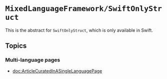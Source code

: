 # ``MixedLanguageFramework/SwiftOnlyStruct``

This is the abstract for `SwiftOnlyStruct`, which is only available in Swift.

## Topics

### Multi-language pages

- <doc:ArticleCuratedInASingleLanguagePage>

<!-- Copyright (c) 2022 Apple Inc and the Swift Project authors. All Rights Reserved. -->
